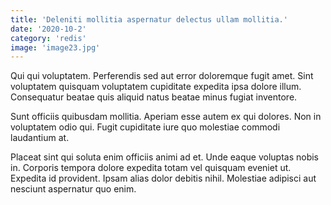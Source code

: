 ```yaml
---
title: 'Deleniti mollitia aspernatur delectus ullam mollitia.'
date: '2020-10-2'
category: 'redis'
image: 'image23.jpg'
---
```


Qui qui voluptatem. Perferendis sed aut error doloremque fugit amet. Sint voluptatem quisquam voluptatem cupiditate expedita ipsa dolore illum. Consequatur beatae quis aliquid natus beatae minus fugiat inventore.
 Sunt officiis quibusdam mollitia. Aperiam esse autem ex qui dolores. Non in voluptatem odio qui. Fugit cupiditate iure quo molestiae commodi laudantium at.
 Placeat sint qui soluta enim officiis animi ad et. Unde eaque voluptas nobis in. Corporis tempora dolore expedita totam vel quisquam eveniet ut. Expedita id provident. Ipsam alias dolor debitis nihil. Molestiae adipisci aut nesciunt aspernatur quo enim.
